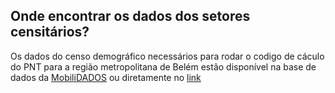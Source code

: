 ## Onde encontrar os dados dos setores censitários?

Os dados do censo demográfico necessários para rodar o codigo de cáculo do PNT para a região metropolitana de Belém estão disponível  na base de dados da [MobiliDADOS](https://mobilidados.org.br/) ou diretamente no [link](https://drive.google.com/drive/folders/1LZujtQv9Q3R_w096gI0tHQ6WJhlMbxcY)
